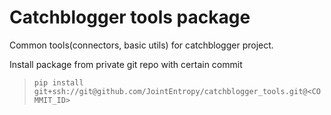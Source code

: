 # Catchblogger tools package

Common tools(connectors, basic utils) for catchblogger project.

Install package from private git repo with certain commit

> `pip install git+ssh://git@github.com/JointEntropy/catchblogger_tools.git@<COMMIT_ID>`


